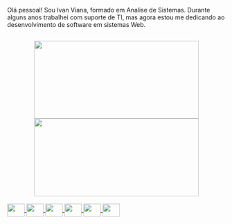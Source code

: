 Olá pessoal! Sou Ivan Viana, formado em Analise de Sistemas. Durante alguns anos trabalhei com suporte de TI, mas agora estou me dedicando ao desenvolvimento de software em sistemas Web.
##
<div align="center">
  <a href="https://github.com/ivaraujo">
  <img height="180em" width="380em" src="https://github-readme-stats.vercel.app/api?username=ivaraujo&show_icons=true&theme=dark&include_all_commits=true&count_private=true"/>
  <img height="180em" width="380em" src="https://github-readme-stats.vercel.app/api/top-langs/?username=ivaraujo&layout=compact&langs_count=7&theme=dark"/>
</div>

<div style="display: inline_block"><br>

<img align="center" height="30" width="40"  src="https://cdn.jsdelivr.net/gh/devicons/devicon/icons/html5/html5-original.svg" />

<img align="center" height="30" width="40" src="https://cdn.jsdelivr.net/gh/devicons/devicon/icons/css3/css3-original.svg" />

<img align="center" height="30" width="40" src="https://cdn.jsdelivr.net/gh/devicons/devicon/icons/javascript/javascript-plain.svg" />

<img align="center" height="30" width="40" src="https://cdn.jsdelivr.net/gh/devicons/devicon/icons/php/php-plain.svg" />

<img align="center" height="30" width="40" src="https://cdn.jsdelivr.net/gh/devicons/devicon/icons/python/python-original.svg" />

<img align="center" height="30" width="40" src="./icons/git-original.svg" />

<!--<img align="center" height="30" width="40" src="https://cdn.jsdelivr.net/gh/devicons/devicon/icons/java/java-original.svg" />-->

<!--<img align="center" height="30" width="40" src="https://cdn.jsdelivr.net/gh/devicons/devicon/icons/android/android-plain.svg" />-->

<!--<img align="center" height="30" width="40" src="https://cdn.jsdelivr.net/gh/devicons/devicon/icons/mysql/mysql-original.svg" />-->

<!--<img class="logo-rodape" align="center" height="30" width="40" src="https://upload.wikimedia.org/wikipedia/commons/thumb/2/29/Postgresql_elephant.svg/1200px-Postgresql_elephant.svg.png" />-->

<!--<img align="center" height="30" width="40" src="https://cdn.jsdelivr.net/gh/devicons/devicon/icons/raspberrypi/raspberrypi-original.svg" />-->

<!--<img align="center" height="30" width="40" src="https://cdn.jsdelivr.net/gh/devicons/devicon/icons/csharp/csharp-original.svg" />-->

<!--<img align="center" height="30" width="40" src="https://cdn.jsdelivr.net/gh/devicons/devicon/icons/unity/unity-original.svg" />-->
</div>


